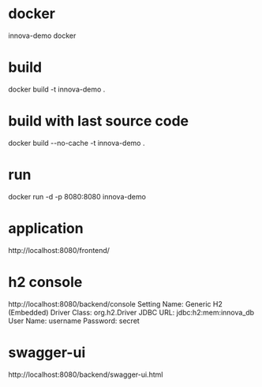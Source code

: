 # docker
innova-demo docker

# build
docker build -t innova-demo .

# build with last source code
docker build --no-cache -t innova-demo .

# run
docker run -d -p 8080:8080 innova-demo

# application
http://localhost:8080/frontend/

# h2 console
http://localhost:8080/backend/console
Setting Name: Generic H2 (Embedded)
Driver Class: org.h2.Driver
JDBC URL: jdbc:h2:mem:innova_db
User Name: username
Password: secret

# swagger-ui
http://localhost:8080/backend/swagger-ui.html